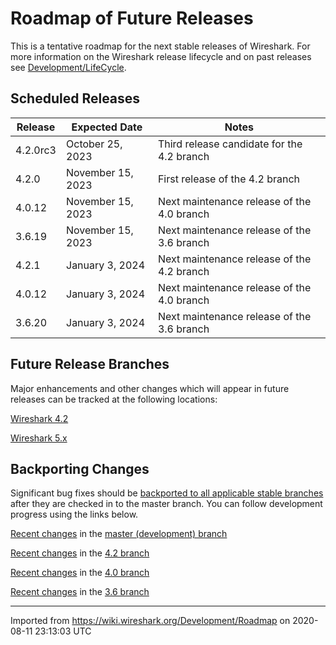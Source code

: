 # Roadmap of Future Releases

This is a tentative roadmap for the next stable releases of Wireshark. For more information on the Wireshark release lifecycle and on past releases see [Development/LifeCycle](/Development/LifeCycle).

## Scheduled Releases

| **Release** | **Expected Date** | **Notes** |
|-------------|-------------------|-----------|
| 4.2.0rc3 | October 25, 2023 | Third release candidate for the 4.2 branch |
| 4.2.0 | November 15, 2023 | First release of the 4.2 branch |
| 4.0.12 | November 15, 2023 | Next maintenance release of the 4.0 branch |
| 3.6.19 | November 15, 2023 | Next maintenance release of the 3.6 branch |
| 4.2.1 | January 3, 2024 | Next maintenance release of the 4.2 branch |
| 4.0.12 | January 3, 2024 | Next maintenance release of the 4.0 branch |
| 3.6.20 | January 3, 2024 | Next maintenance release of the 3.6 branch |

## Future Release Branches

Major enhancements and other changes which will appear in future releases can be tracked at the following locations:

[Wireshark 4.2](https://gitlab.com/wireshark/wireshark/-/milestones/3)

[Wireshark 5.x](https://gitlab.com/wireshark/wireshark/-/milestones/4)

## Backporting Changes

Significant bug fixes should be [backported to all applicable stable branches](/Development/SubmittingPatches#backporting-a-change-to-a-release-branch) after they are checked in to the master branch. You can follow development progress using the links below.

[Recent changes](https://gitlab.com/wireshark/wireshark/commits/master) in the [master (development) branch](https://gitlab.com/wireshark/wireshark/-/tree/master)

[Recent changes](https://gitlab.com/wireshark/wireshark/commits/release-4.2) in the [4.2 branch](https://gitlab.com/wireshark/wireshark/-/tree/release-4.2)

[Recent changes](https://gitlab.com/wireshark/wireshark/commits/release-4.0) in the [4.0 branch](https://gitlab.com/wireshark/wireshark/-/tree/release-4.0)

[Recent changes](https://gitlab.com/wireshark/wireshark/commits/release-3.6) in the [3.6 branch](https://gitlab.com/wireshark/wireshark/-/tree/release-3.6)

---

Imported from <https://wiki.wireshark.org/Development/Roadmap> on 2020-08-11 23:13:03 UTC
